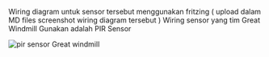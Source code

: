 Wiring diagram untuk sensor tersebut menggunakan fritzing ( upload dalam MD files screenshot wiring diagram tersebut )
Wiring sensor yang tim Great Windmill Gunakan adalah PIR Sensor

![pir sensor Great windmill](https://user-images.githubusercontent.com/105527013/178901477-ea2ff0c0-ebaf-4e96-bb58-f4cf9e17181c.jpg)
